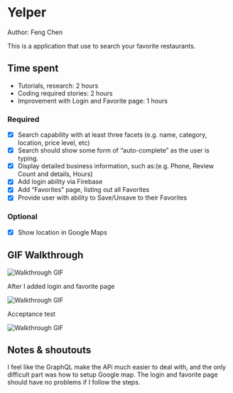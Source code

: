 # Yelper

Author: Feng Chen

This is a application that use to search your favorite restaurants.
## Time spent
 * Tutorials, research: 2 hours
 * Coding required stories: 2 hours
 * Improvement with Login and Favorite page: 1 hours
 

### Required
 * [x] Search capability with at least three facets (e.g. name, category, location, price level, etc) 
 * [x] Search should show some form of “auto-complete” as the user is typing.
 * [x] Display detailed business information, such as:(e.g. Phone, Review Count and details, Hours)
 * [x] Add login ability via Firebase
 * [x] Add “Favorites” page, listing out all Favorites
 * [x] Provide user with ability to Save/Unsave to their Favorites

### Optional

 * [x] Show location in Google Maps
 

## GIF Walkthrough

![Walkthrough GIF](gif1.gif)

After I added login and favorite page

![Walkthrough GIF](gif2.gif)

Acceptance test

![Walkthrough GIF](gif2.gif)

## Notes & shoutouts

I feel like the GraphQL make the APi much easier to deal with, and the only difficult part was how to setup Google map.
The login and favorite page should have no problems if I follow the steps.
